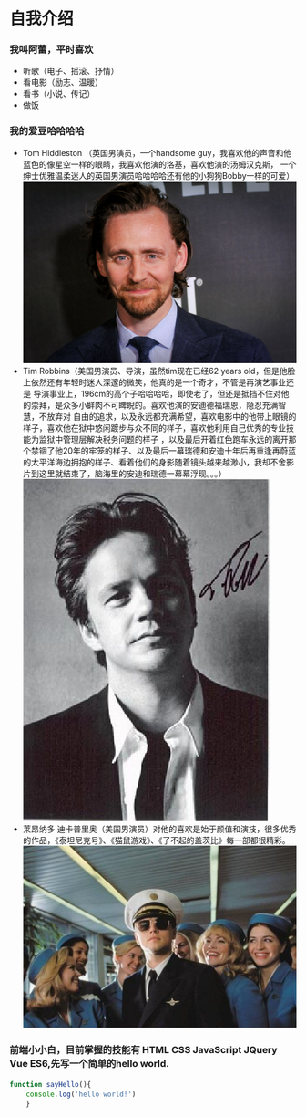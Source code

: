 # 自我介绍
### 我叫阿蕾，平时喜欢
* 听歌（电子、摇滚、抒情）
* 看电影（励志、温暖）
* 看书（小说、传记）
* 做饭
### 我的爱豆哈哈哈哈
* Tom Hiddleston （英国男演员，一个handsome guy，我喜欢他的声音和他蓝色的像星空一样的眼睛，我喜欢他演的洛基，喜欢他演的汤姆汉克斯，
一个绅士优雅温柔迷人的英国男演员哈哈哈哈还有他的小狗狗Bobby一样的可爱）
![tom hiddleston](tom-hiddleston.jpg)
* Tim Robbins（美国男演员、导演，虽然tim现在已经62 years old，但是他脸上依然还有年轻时迷人深邃的微笑，他真的是一个奇才，不管是再演艺事业还是
导演事业上，196cm的高个子哈哈哈哈，即使老了，但还是抵挡不住对他的崇拜，是众多小鲜肉不可睥睨的。喜欢他演的安迪德福瑞恩，隐忍充满智慧，不放弃对
自由的追求，以及永远都充满希望，喜欢电影中的他带上眼镜的样子，喜欢他在狱中悠闲踱步与众不同的样子，喜欢他利用自己优秀的专业技能为监狱中管理层解决税务问题的样子
，以及最后开着红色跑车永远的离开那个禁锢了他20年的牢笼的样子、以及最后一幕瑞德和安迪十年后再重逢再蔚蓝的太平洋海边拥抱的样子、看着他们的身影随着镜头越来越渺小，我却不舍影片到这里就结束了，脑海里的安迪和瑞德一幕幕浮现。。。）
![tim robbins](tim.jpg)
* 莱昂纳多 迪卡普里奥（美国男演员）对他的喜欢是始于颜值和演技，很多优秀的作品，《泰坦尼克号》、《猫鼠游戏》、《了不起的盖茨比》每一部都很精彩。
![leo](leo.jpg)
### 前端小小白，目前掌握的技能有 HTML CSS JavaScript JQuery Vue ES6,先写一个简单的hello world.
```javascript
function sayHello(){
    console.log('hello world!')
    }
```
